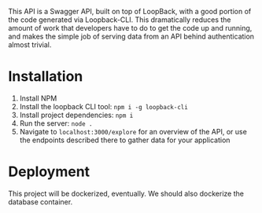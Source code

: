 This API is a Swagger API, built on top of LoopBack, with a good portion of the code generated via Loopback-CLI.
This dramatically reduces the amount of work that developers have to do to get the code up and running, and makes the simple job of serving data from an API behind authentication almost trivial.

# Installation

1. Install NPM
2. Install the loopback CLI tool: `npm i -g loopback-cli`
3. Install project dependencies: `npm i`
4. Run the server: `node .`
5. Navigate to `localhost:3000/explore` for an overview of the API, or use the endpoints described there to gather data for your application

# Deployment

This project will be dockerized, eventually. We should also dockerize the database container.

